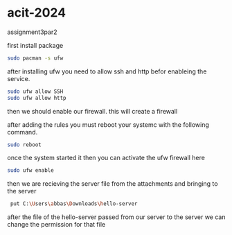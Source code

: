 # acit-2024
assignment3par2

first install package

``` bash 
sudo pacman -s ufw
```

after installing ufw you need to allow ssh and http befor enableing the service.


```bash
sudo ufw allow SSH
sudo ufw allow http
```
then we should enable our firewall. this will create a firewall

after adding the rules you must reboot your systemc with the following command. 

```bash
sudo reboot
```

once the system started it then you can activate the ufw firewall here


```bash
sudo ufw enable
```

then we are recieving the server file from the attachments and bringing to the server



```bash 
 put C:\Users\abbas\Downloads\hello-server
```

after the file of the hello-server passed from our server to the server we can change the permission for that file 


